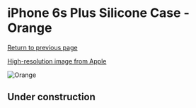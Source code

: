 # iPhone 6s Plus Silicone Case - Orange

[Return to previous page](/iphone_6)

[High-resolution image from Apple](https://store.storeimages.cdn-apple.com/8756/as-images.apple.com/is/MKXQ2?wid=4500&hei=4500&fmt=png)

<div style="width: 512px"><img src="/almost_uncompressed/MKXQ2.webp" alt="Orange"></div>

## Under construction
